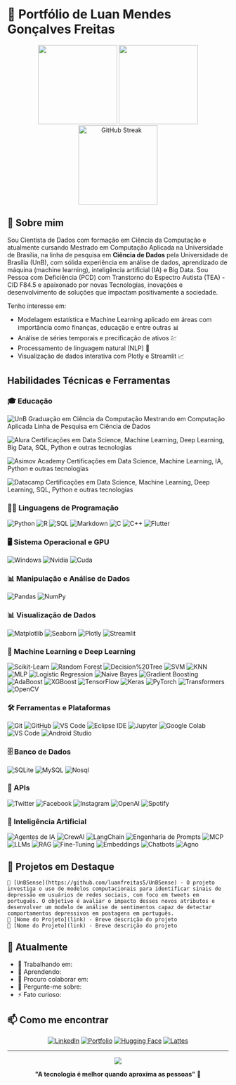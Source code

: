 # 👋 Portfólio de Luan Mendes Gonçalves Freitas

<div align="center">
  <img height="180em" src="https://github-readme-stats.vercel.app/api?username=luanfreitas5&show_icons=true&theme=tokyonight&include_all_commits=true&count_private=true"/>
  <img height="180em" src="https://github-readme-stats.vercel.app/api/top-langs/?username=luanfreitas5&layout=compact&langs_count=7&theme=tokyonight"/>
  <img height="180em" src="https://github-readme-streak-stats.herokuapp.com/?user=luanfreitas5&theme=tokyonight" alt="GitHub Streak"/>
</div>

## 🚀 Sobre mim

Sou Cientista de Dados com formação em Ciência da Computação e atualmente cursando Mestrado em Computação Aplicada na Universidade de Brasília, na linha de pesquisa em **Ciência de Dados** pela Universidade de Brasília (UnB), com sólida experiência em análise de dados, aprendizado de máquina (machine learning), inteligência artificial (IA) e Big Data. Sou Pessoa com Deficiência (PCD) com Transtorno do Espectro Autista (TEA) - CID F84.5 e apaixonado por novas Tecnologias, inovações e desenvolvimento de soluções que impactam positivamente a sociedade.

Tenho interesse em:
- Modelagem estatística e Machine Learning aplicado em áreas com importância como finanças, educação e entre outras 📊  
- Análise de séries temporais e precificação de ativos 💹  
- Processamento de linguagem natural (NLP) 🧩  
- Visualização de dados interativa com Plotly e Streamlit 📈 

##  Habilidades Técnicas e Ferramentas

### 🎓 Educação

![UnB](https://img.shields.io/badge/-UnB-0033A0?style=for-the-badge&logo=unb&logoColor=white)
Graduação em Ciência da Computação
Mestrando em Computação Aplicada Linha de Pesquisa em Ciência de Dados

![Alura](https://img.shields.io/badge/-Alura-2D3E50?style=for-the-badge&logo=alura&logoColor=white)
Certificações em Data Science, Machine Learning, Deep Learning, Big Data, SQL, Python e outras tecnologias

![Asimov Academy](https://img.shields.io/badge/-Asimov%20Academy-2D3E50?style=for-the-badge&logo=asimov&logoColor=white)
Certificações em Data Science, Machine Learning, IA, Python e outras tecnologias

![Datacamp](https://img.shields.io/badge/-Datacamp-03EF62?style=for-the-badge&logo=datacamp&logoColor=white)
Certificações em Data Science, Machine Learning, Deep Learning, SQL, Python e outras tecnologias

### 🧑‍💻 Linguagens de Programação

![Python](https://img.shields.io/badge/-Python-3776AB?style=for-the-badge&logo=python&logoColor=white) ![R](https://img.shields.io/badge/-R-276DC3?style=for-the-badge&logo=r&logoColor=white) ![SQL](https://img.shields.io/badge/-SQL-4479A1?style=for-the-badge&logo=postgresql&logoColor=white) ![Markdown](https://img.shields.io/badge/-Markdown-000000?style=for-the-badge&logo=markdown&logoColor=white) 
![C](https://img.shields.io/badge/-C-00599C?style=for-the-badge&logo=c&logoColor=white) ![C++](https://img.shields.io/badge/-C++-00599C?style=for-the-badge&logo=c%2B%2B&logoColor=white) ![Flutter](https://img.shields.io/badge/-Flutter-02569B?style=for-the-badge&logo=flutter&logoColor=white)

### 🖥️ Sistema Operacional e GPU
![Windows](https://img.shields.io/badge/-Windows-0078D6?style=for-the-badge&logo=windows&logoColor=white) ![Nvidia](https://img.shields.io/badge/-NVIDIA-76B900?style=for-the-badge&logo=nvidia&logoColor=white) ![Cuda](https://img.shields.io/badge/-CUDA-76B900?style=for-the-badge&logo=nvidia&logoColor=white)

### 📊 Manipulação e Análise de Dados
![Pandas](https://img.shields.io/badge/-Pandas-150458?style=for-the-badge&logo=pandas&logoColor=white) ![NumPy](https://img.shields.io/badge/-NumPy-013243?style=for-the-badge&logo=numpy&logoColor=white)

### 📊 Visualização de Dados
![Matplotlib](https://img.shields.io/badge/-Matplotlib-11557C?style=for-the-badge&logo=matplotlib&logoColor=white) ![Seaborn](https://img.shields.io/badge/-Seaborn-4C72B0?style=for-the-badge&logo=seaborn&logoColor=white) ![Plotly](https://img.shields.io/badge/-Plotly-3F4F75?style=for-the-badge&logo=plotly&logoColor=white) ![Streamlit](https://img.shields.io/badge/-Streamlit-FF4B4B?style=for-the-badge&logo=streamlit&logoColor=white)

### 🤖 Machine Learning e Deep Learning
![Scikit-Learn](https://img.shields.io/badge/-Scikit--Learn-F7931E?style=for-the-badge&logo=scikitlearn&logoColor=white) ![Random Forest](https://img.shields.io/badge/-Random%20Forest-228B22?style=for-the-badge&logo=apache&logoColor=white) ![Decision%20Tree](https://img.shields.io/badge/-Decision%20Tree-228B22?style=for-the-badge&logo=apache&logoColor=white) ![SVM](https://img.shields.io/badge/-SVM-228B22?style=for-the-badge&logo=apache&logoColor=white) 
![KNN](https://img.shields.io/badge/-KNN-228B22?style=for-the-badge&logo=apache&logoColor=white) ![MLP](https://img.shields.io/badge/-MLP-228B22?style=for-the-badge&logo=apache&logoColor=white) ![Logistic Regression](https://img.shields.io/badge/-Logistic%20Regression-228B22?style=for-the-badge&logo=apache&logoColor=white) ![Naive Bayes](https://img.shields.io/badge/-Naive%20Bayes-228B22?style=for-the-badge&logo=apache&logoColor=white) 
![Gradient Boosting](https://img.shields.io/badge/-Gradient%20Boosting-228B22?style=for-the-badge&logo=apache&logoColor=white) ![AdaBoost](https://img.shields.io/badge/-AdaBoost-228B22?style=for-the-badge&logo=apache&logoColor=white) ![XGBoost](https://img.shields.io/badge/-XGBoost-228B22?style=for-the-badge&logo=apache&logoColor=white) 
![TensorFlow](https://img.shields.io/badge/-TensorFlow-FF6F00?style=for-the-badge&logo=tensorflow&logoColor=white) ![Keras](https://img.shields.io/badge/-Keras-D00000?style=for-the-badge&logo=keras&logoColor=white) ![PyTorch](https://img.shields.io/badge/-PyTorch-EE4C2C?style=for-the-badge&logo=pytorch&logoColor=white) ![Transformers](https://img.shields.io/badge/-Transformers-00D1FF?style=for-the-badge&logo=transformers&logoColor=white) ![OpenCV](https://img.shields.io/badge/-OpenCV-5C3EE8?style=for-the-badge&logo=opencv&logoColor=white)

### 🛠️ Ferramentas e Plataformas
![Git](https://img.shields.io/badge/-Git-F05032?style=for-the-badge&logo=git&logoColor=white) ![GitHub](https://img.shields.io/badge/-GitHub-181717?style=for-the-badge&logo=github&logoColor=white) ![VS Code](https://img.shields.io/badge/-VS%20Code-007ACC?style=for-the-badge&logo=visual-studio-code&logoColor=white) ![Eclipse IDE](https://img.shields.io/badge/-Eclipse-2C2255?style=for-the-badge&logo=eclipse&logoColor=white)
![Jupyter](https://img.shields.io/badge/-Jupyter-F37626?style=for-the-badge&logo=jupyter&logoColor=white) ![Google Colab](https://img.shields.io/badge/-Google%20Colab-F9AB00?style=for-the-badge&logo=googlecolab&logoColor=white) ![VS Code](https://img.shields.io/badge/-VS%20Code-007ACC?style=for-the-badge&logo=visualstudiocode&logoColor=white) ![Android Studio](https://img.shields.io/badge/-Android%20Studio-3DDC84?style=for-the-badge&logo=androidstudio&logoColor=white)

### 🗄️ Banco de Dados
![SQLite](https://img.shields.io/badge/-SQLite-003B57?style=for-the-badge&logo=sqlite&logoColor=white) ![MySQL](https://img.shields.io/badge/-MySQL-4479A5?style=for-the-badge&logo=mysql&logoColor=white) ![Nosql](https://img.shields.io/badge/-NoSQL-005A9C?style=for-the-badge&logo=nosql&logoColor=white)

### 🤖 APIs
![Twitter](https://img.shields.io/badge/-Twitter-1DA1F2?style=for-the-badge&logo=twitter&logoColor=white) ![Facebook](https://img.shields.io/badge/-Facebook-1877F2?style=for-the-badge&logo=facebook&logoColor=white) ![Instagram](https://img.shields.io/badge/-Instagram-E4405F?style=for-the-badge&logo=instagram&logoColor=white) ![OpenAI](https://img.shields.io/badge/-OpenAI-412991?style=for-the-badge&logo=openai&logoColor=white) ![Spotify](https://img.shields.io/badge/-Spotify-1DB954?style=for-the-badge&logo=spotify&logoColor=white)

### 🤖 Inteligência Artificial
![Agentes de IA](https://img.shields.io/badge/-Agentes%20de%20IA-412991?style=for-the-badge&logo=openai&logoColor=white) ![CrewAI](https://img.shields.io/badge/-CrewAI-FF5A50?style=for-the-badge&logo=crewai&logoColor=white) ![LangChain](https://img.shields.io/badge/-LangChain-1C3C3C?style=for-the-badge&logo=langChain&logoColor=white) ![Engenharia de Prompts](https://img.shields.io/badge/-Engenharia%20de%20Prompts-412991?style=for-the-badge&logo=openai&logoColor=white) ![MCP](https://img.shields.io/badge/-MCP-000000?style=for-the-badge&logo=modelcontextprotocol&logoColor=white) 
![LLMs](https://img.shields.io/badge/-LLMs-412991?style=for-the-badge&logo=openai&logoColor=white) ![RAG](https://img.shields.io/badge/-RAG-412991?style=for-the-badge&logo=openai&logoColor=white) ![Fine-Tuning](https://img.shields.io/badge/-Fine--Tuning-412991?style=for-the-badge&logo=openai&logoColor=white) ![Embeddings](https://img.shields.io/badge/-Embeddings-412991?style=for-the-badge&logo=openai&logoColor=white) ![Chatbots](https://img.shields.io/badge/-Chatbots-412991?style=for-the-badge&logo=openai&logoColor=white) ![Agno](https://img.shields.io/badge/-Agno-412991?style=for-the-badge&logo=openai&logoColor=white)

## 🎯 Projetos em Destaque

<!-- Adicione aqui seus projetos principais -->
```
🔗 [UnBSense](https://github.com/luanfreitas5/UnBSense) - O projeto investiga o uso de modelos computacionais para identificar sinais de depressão em usuários de redes sociais, com foco em tweets em português. O objetivo é avaliar o impacto desses novos atributos e desenvolver um modelo de análise de sentimentos capaz de detectar comportamentos depressivos em postagens em português.
🔗 [Nome do Projeto](link) - Breve descrição do projeto
🔗 [Nome do Projeto](link) - Breve descrição do projeto
```

## 🌱 Atualmente

- 🔭 Trabalhando em: 
- 🌱 Aprendendo: 
- 👯 Procuro colaborar em: 
- 💬 Pergunte-me sobre: 
- ⚡ Fato curioso: 

## 📫 Como me encontrar

<div align="center">
  
[![LinkedIn](https://img.shields.io/badge/-LinkedIn-0077B5?style=for-the-badge&logo=linkedin&logoColor=white)](https://www.linkedin.com/in/luanfreitas5/)
[![Portfolio](https://img.shields.io/badge/-Portfolio-000000?style=for-the-badge&logo=github&logoColor=white)](https://github.com/luanfreitas5)
[![Hugging Face](https://img.shields.io/badge/-Hugging%20Face-FF6F20?style=for-the-badge&logo=huggingface&logoColor=white)](https://huggingface.co/luanfreitas5)
[![Lattes](https://img.shields.io/badge/-Lattes-2D3E50?style=for-the-badge&logo=academia&logoColor=white)](https://lattes.cnpq.br/6416967593914864)

</div>

---

<div align="center">
  <img src="https://komarev.com/ghpvc/?username=luanfreitas5&color=blue&style=flat-square&label=Visualizações+do+perfil"/>
</div>

<div align="center">
  
**"A tecnologia é melhor quando aproxima as pessoas"** 💙

</div>